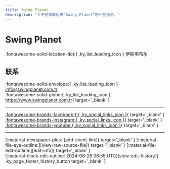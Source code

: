 ```yaml
---
title: Swing Planet
description: "关于摇摆舞组织“Swing Planet”的一些信息。"
---
```


# Swing Planet

:fontawesome-solid-location-dot:{ .ky_list_leading_icon } 伊斯坦布尔  


## 联系

:fontawesome-solid-envelope:{ .ky_list_leading_icon } <info@swingplanet.com.tr>  
:fontawesome-solid-globe:{ .ky_list_leading_icon } <https://www.swingplanet.com.tr>{ target='_blank' }  

---

 [:fontawesome-brands-facebook-f:{ .ky_social_links_icon }](https://www.facebook.com/swingplanet){ target='_blank' } [:fontawesome-brands-instagram:{ .ky_social_links_icon }](https://instagram.com/swing.planet){ target='_blank' } [:fontawesome-brands-youtube:{ .ky_social_links_icon }](https://youtube.com/@SwingPlanet){ target='_blank' }

---

<div class="ky_page_footer" markdown>
<div class="ky_page_footer_trailing" markdown="span">
[:material-newspaper-plus:][add-event-link]{ target='_blank' }
[:material-file-eye-outline:][view-raw-source-file]{ target='_blank' }
[:material-file-edit-outline:][edit-info]{ target='_blank' }
</div>
<div class="ky_page_footer_leading" markdown="span">
[:material-clock-edit-outline: 2024-08-26 06:55 UTC][view-edit-history]{ .ky_page_footer_history_button target='_blank' }
</div>
</div>

[add-event-link]: https://github.com/swingdance/events/issues/new?assignees=&labels=add+event&projects=&template=02-add_entity.yml&title=%5Btr%5D%20%3CName%3E&region=tr&province=Istanbul&city=Istanbul&org_id=swing-planet "添加活动"
[view-raw-source-file]: https://github.com/swingdance/orgs/blob/main/tr/swing-planet.json "查看原始源文件"
[edit-info]: https://github.com/swingdance/orgs/issues/new?assignees=&labels=update+org&projects=&template=03-update_entity.yml&title=%5Btr%5D%20Swing%20Planet&region=tr&id=swing-planet&name=Swing%20Planet "编辑信息"

[view-edit-history]: https://github.com/swingdance/orgs/commits/main/tr/swing-planet.json "查看编辑历史"
